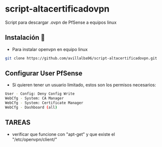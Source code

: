# **script-altacertificadovpn**

Script para descargar .ovpn de PfSense a equipos linux

## **Instalación** 🔧

* Para instalar openvpn en equipo linux

```bash
git clone https://github.com/avillalba96/script-altacertificadovpn.git && cd "$(basename "$_" .git)" && ./altaopenvpn
```

## **Configurar User PfSense**

* Si quieren tener un usuario limitado, estos son los permisos necesarios:

```bash
User - Config: Deny Config Write
WebCfg - System: CA Manager
WebCfg - System: Certificate Manager
WebCfg - Dashboard (all)
```

## **TAREAS**

* verificar que funcione con "apt-get" y que existe el "/etc/openvpn/client/"
